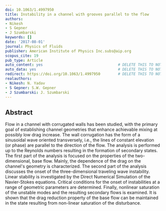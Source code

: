 ```yaml
---
doi: 10.1063/1.4997950
title: Instability in a channel with grooves parallel to the flow
authors:
- Nikesh
- S Gepner
- J Szumbarski
keywords: []
date: '2017-08-01'
journal: Physics of Fluids
publisher: American Institute of Physics Inc.subs@aip.org
scopus_cite: 19
pub_type: Article
auto_content: yes                                  # DELETE THIS TO NOT AUTO GENERATE CONTENT
auto_data: yes                                     # DELETE THIS TO NOT AUTO GENERATE METADATA
redirect: https://doi.org/10.1063/1.4997950        # DELETE THIS TO NOT REDIRECT
realauthors:
- Nikesh: N. Yadav
- S Gepner: S.W. Gepner
- J Szumbarski: J. Szumbarski
---
```



## Abstract
Flow in a channel with corrugated walls has been studied, with the primary goal of establishing channel geometries that enhance achievable mixing at possibly low drag increase. The wall corrugation has the form of a sinusoidal wave oriented transversely, i.e., the lines of constant elevation (or phase) are parallel to the direction of the flow. The analysis is performed up to the Reynolds numbers resulting in the formation of secondary states. The first part of the analysis is focused on the properties of the two-dimensional, base flow. Mainly, the dependence of the drag on the channel's geometry is characterized. The second part of the analysis discusses the onset of the three-dimensional traveling wave instability. Linear stability is investigated by the Direct Numerical Simulation of the Navier-Stokes equations. Critical conditions for the onset of instabilities at a range of geometric parameters are determined. Finally, nonlinear saturation of the unstable modes and the resulting secondary flows is examined. It is shown that the drag reduction property of the base flow can be maintained in the state resulting from non-linear saturation of the disturbance.
